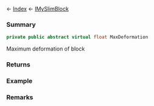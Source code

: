 ← [Index](Api-Index) ← [IMySlimBlock](VRage.Game.ModAPI.Ingame.IMySlimBlock)

### Summary

```csharp
private public abstract virtual float MaxDeformation
```

Maximum deformation of block

### Returns

### Example

### Remarks

